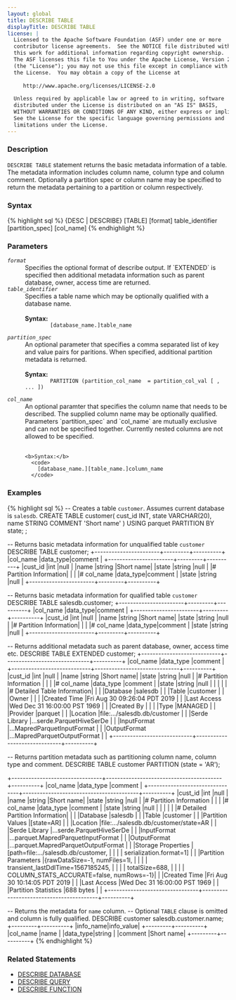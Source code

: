 ```yaml
---
layout: global
title: DESCRIBE TABLE
displayTitle: DESCRIBE TABLE
license: |
  Licensed to the Apache Software Foundation (ASF) under one or more
  contributor license agreements.  See the NOTICE file distributed with
  this work for additional information regarding copyright ownership.
  The ASF licenses this file to You under the Apache License, Version 2.0
  (the "License"); you may not use this file except in compliance with
  the License.  You may obtain a copy of the License at
 
     http://www.apache.org/licenses/LICENSE-2.0
 
  Unless required by applicable law or agreed to in writing, software
  distributed under the License is distributed on an "AS IS" BASIS,
  WITHOUT WARRANTIES OR CONDITIONS OF ANY KIND, either express or implied.
  See the License for the specific language governing permissions and
  limitations under the License.
---
```

### Description
`DESCRIBE TABLE` statement returns the basic metadata information of a
table. The metadata information includes column name, column type
and column comment. Optionally a partition spec or column name may be specified
to return the metadata pertaining to a partition or column respectively.

### Syntax
{% highlight sql %}
{DESC | DESCRIBE} [TABLE] [format] table_identifier [partition_spec] [col_name]
{% endhighlight %}

### Parameters
<dl>
  <dt><code><em>format</em></code></dt>
  <dd>
    Specifies the optional format of describe output. If `EXTENDED` is specified
    then additional metadata information such as parent database, owner, access time
    are returned. 
  </dd>
  <dt><code><em>table_identifier</em></code></dt>
  <dd>
    Specifies a table name which may be optionally qualified with a database name.<br><br>
    <b>Syntax:</b>
      <code>
        [database_name.]table_name
      </code>
  </dd>
  <dt><code><em>partition_spec</em></code></dt>
  <dd>
    An optional parameter that specifies a comma separated list of key and value pairs
    for paritions. When specified, additional partition metadata is returned.<br><br>
    <b>Syntax:</b>
      <code>
        PARTITION (partition_col_name  = partition_col_val [ , ... ])
      </code>
  </dd>  
  <dt><code><em>col_name</em></code></dt>
  <dd>
    An optional paramter that specifies the column name that needs to be described.
    The supplied column name may be optionally qualified. Parameters `partition_spec`
    and `col_name` are  mutually exclusive and can not be specified together. Currently
    nested columns are not allowed to be specified.<br><br>
    
    <b>Syntax:</b>
      <code>
        [database_name.][table_name.]column_name
      </code>
   </dd>
</dl>

### Examples
{% highlight sql %}
-- Creates a table `customer`. Assumes current database is `salesdb`.
CREATE TABLE customer(
    cust_id INT,
    state VARCHAR(20),
    name STRING COMMENT 'Short name'
  )
  USING parquet
  PARTITION BY state;
  ;

-- Returns basic metadata information for unqualified table `customer`
DESCRIBE TABLE customer;
  +-----------------------+---------+----------+
  |col_name               |data_type|comment   |
  +-----------------------+---------+----------+
  |cust_id                |int      |null      |
  |name                   |string   |Short name|
  |state                  |string   |null      |
  |# Partition Information|         |          |
  |# col_name             |data_type|comment   |
  |state                  |string   |null      |
  +-----------------------+---------+----------+

-- Returns basic metadata information for qualified table `customer`
DESCRIBE TABLE salesdb.customer;
  +-----------------------+---------+----------+
  |col_name               |data_type|comment   |
  +-----------------------+---------+----------+
  |cust_id                |int      |null      |
  |name                   |string   |Short name|
  |state                  |string   |null      |
  |# Partition Information|         |          |
  |# col_name             |data_type|comment   |
  |state                  |string   |null      |
  +-----------------------+---------+----------+

-- Returns additional metadata such as parent database, owner, access time etc.
DESCRIBE TABLE EXTENDED customer;
  +----------------------------+------------------------------+----------+
  |col_name                    |data_type                     |comment   |
  +----------------------------+------------------------------+----------+
  |cust_id                     |int                           |null      |
  |name                        |string                        |Short name|
  |state                       |string                        |null      |
  |# Partition Information     |                              |          |
  |# col_name                  |data_type                     |comment   |
  |state                       |string                        |null      |
  |                            |                              |          |
  |# Detailed Table Information|                              |          |
  |Database                    |salesdb                       |          |
  |Table                       |customer                      |          |
  |Owner                       |<table owner>                 |          |
  |Created Time                |Fri Aug 30 09:26:04 PDT 2019  |          |
  |Last Access                 |Wed Dec 31 16:00:00 PST 1969  |          |
  |Created By                  |<spark version>               |          |
  |Type                        |MANAGED                       |          |
  |Provider                    |parquet                       |          |
  |Location                    |file:.../salesdb.db/customer  |          |
  |Serde Library               |...serde.ParquetHiveSerDe     |          |
  |InputFormat                 |...MapredParquetInputFormat   |          |
  |OutputFormat                |...MapredParquetOutputFormat  |          |
  +----------------------------+------------------------------+----------+

-- Returns partition metadata such as partitioning column name, column type and comment.
DESCRIBE TABLE customer PARTITION (state = 'AR');

  +--------------------------------+-----------------------------------------+----------+
  |col_name                        |data_type                                |comment   |
  +--------------------------------+-----------------------------------------+----------+
  |cust_id                         |int                                      |null      |
  |name                            |string                                   |Short name|
  |state                           |string                                   |null      |
  |# Partition Information         |                                         |          |
  |# col_name                      |data_type                                |comment   |
  |state                           |string                                   |null      |
  |                                |                                         |          |
  |# Detailed Partition Information|                                         |          |
  |Database                        |salesdb                                  |          |
  |Table                           |customer                                 |          |
  |Partition Values                |[state=AR]                               |          |
  |Location                        |file:.../salesdb.db/customer/state=AR    |          |
  |Serde Library                   |...serde.ParquetHiveSerDe                |          |
  |InputFormat                     |...parquet.MapredParquetInputFormat      |          |
  |OutputFormat                    |...parquet.MapredParquetOutputFormat     |          |
  |Storage Properties              |[path=file:.../salesdb.db/customer,      |          |
  |                                | serialization.format=1]                 |          |
  |Partition Parameters            |{rawDataSize=-1, numFiles=1l,            |          |
  |                                | transient_lastDdlTime=1567185245,       |          |
  |                                | totalSize=688,                          |          |
  |                                | COLUMN_STATS_ACCURATE=false, numRows=-1}|          |
  |Created Time                    |Fri Aug 30 10:14:05 PDT 2019             |          |
  |Last Access                     |Wed Dec 31 16:00:00 PST 1969             |          |
  |Partition Statistics            |688 bytes                                |          |
  +--------------------------------+-----------------------------------------+----------+

-- Returns the metadata for `name` column.
-- Optional `TABLE` clause is omitted and column is fully qualified.
DESCRIBE customer salesdb.customer.name;
  +---------+----------+
  |info_name|info_value|
  +---------+----------+
  |col_name |name      |
  |data_type|string    |
  |comment  |Short name|
  +---------+----------+
{% endhighlight %}

### Related Statements
- [DESCRIBE DATABASE](sql-ref-syntax-aux-describe-database.html)
- [DESCRIBE QUERY](sql-ref-syntax-aux-describe-query.html)
- [DESCRIBE FUNCTION](sql-ref-syntax-aux-describe-function.html)
